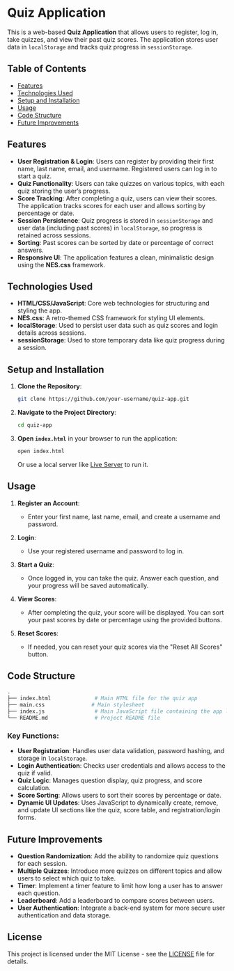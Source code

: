 # Quiz Application

This is a web-based **Quiz Application** that allows users to register, log in, take quizzes, and view their past quiz scores. The application stores user data in `localStorage` and tracks quiz progress in `sessionStorage`.

## Table of Contents
- [Features](#features)
- [Technologies Used](#technologies-used)
- [Setup and Installation](#setup-and-installation)
- [Usage](#usage)
- [Code Structure](#code-structure)
- [Future Improvements](#future-improvements)

## Features

- **User Registration & Login**: Users can register by providing their first name, last name, email, and username. Registered users can log in to start a quiz.
- **Quiz Functionality**: Users can take quizzes on various topics, with each quiz storing the user’s progress.
- **Score Tracking**: After completing a quiz, users can view their scores. The application tracks scores for each user and allows sorting by percentage or date.
- **Session Persistence**: Quiz progress is stored in `sessionStorage` and user data (including past scores) in `localStorage`, so progress is retained across sessions.
- **Sorting**: Past scores can be sorted by date or percentage of correct answers.
- **Responsive UI**: The application features a clean, minimalistic design using the **NES.css** framework.

## Technologies Used

- **HTML/CSS/JavaScript**: Core web technologies for structuring and styling the app.
- **NES.css**: A retro-themed CSS framework for styling UI elements.
- **localStorage**: Used to persist user data such as quiz scores and login details across sessions.
- **sessionStorage**: Used to store temporary data like quiz progress during a session.

## Setup and Installation

1. **Clone the Repository**:
   ```bash
   git clone https://github.com/your-username/quiz-app.git
   ```
   
2. **Navigate to the Project Directory**:
   ```bash
   cd quiz-app
   ```

3. **Open `index.html`** in your browser to run the application:
   ```bash
   open index.html
   ```

   Or use a local server like [Live Server](https://marketplace.visualstudio.com/items?itemName=ritwickdey.LiveServer) to run it.

## Usage

1. **Register an Account**:
   - Enter your first name, last name, email, and create a username and password.
   
2. **Login**:
   - Use your registered username and password to log in.
   
3. **Start a Quiz**:
   - Once logged in, you can take the quiz. Answer each question, and your progress will be saved automatically.

4. **View Scores**:
   - After completing the quiz, your score will be displayed. You can sort your past scores by date or percentage using the provided buttons.

5. **Reset Scores**:
   - If needed, you can reset your quiz scores via the "Reset All Scores" button.

## Code Structure

```bash
.
├── index.html              # Main HTML file for the quiz app
├── main.css               # Main stylesheet
├── index.js                # Main JavaScript file containing the app logic
└── README.md               # Project README file
```

### Key Functions:
- **User Registration**: Handles user data validation, password hashing, and storage in `localStorage`.
- **Login Authentication**: Checks user credentials and allows access to the quiz if valid.
- **Quiz Logic**: Manages question display, quiz progress, and score calculation.
- **Score Sorting**: Allows users to sort their scores by percentage or date.
- **Dynamic UI Updates**: Uses JavaScript to dynamically create, remove, and update UI sections like the quiz, score table, and registration/login forms.

## Future Improvements

- **Question Randomization**: Add the ability to randomize quiz questions for each session.
- **Multiple Quizzes**: Introduce more quizzes on different topics and allow users to select which quiz to take.
- **Timer**: Implement a timer feature to limit how long a user has to answer each question.
- **Leaderboard**: Add a leaderboard to compare scores between users.
- **User Authentication**: Integrate a back-end system for more secure user authentication and data storage.

## License

This project is licensed under the MIT License - see the [LICENSE](LICENSE) file for details.
